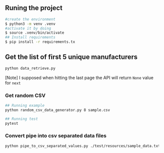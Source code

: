 ## Runing the project

```bash
#create the environment
$ python3 -m venv .venv
#activate it by doing
$ source .venv/bin/activate
## Install requirements
$ pip install -r requirements.tx
```

## Get the list of first 5 unique manufacturers
```bash
python data_retrieve.py
```
[Note] I supposed when hitting the last page the API will return `None` value for `next`

### Get random CSV
```bash
## Running example
python random_csv_data_generator.py 8 sample.csv

## Running test
pytest
```

### Convert pipe into csv separated data files

```bash
python pipe_to_csv_separated_values.py ./test/resources/sample_data.txt sample_out.csv
```